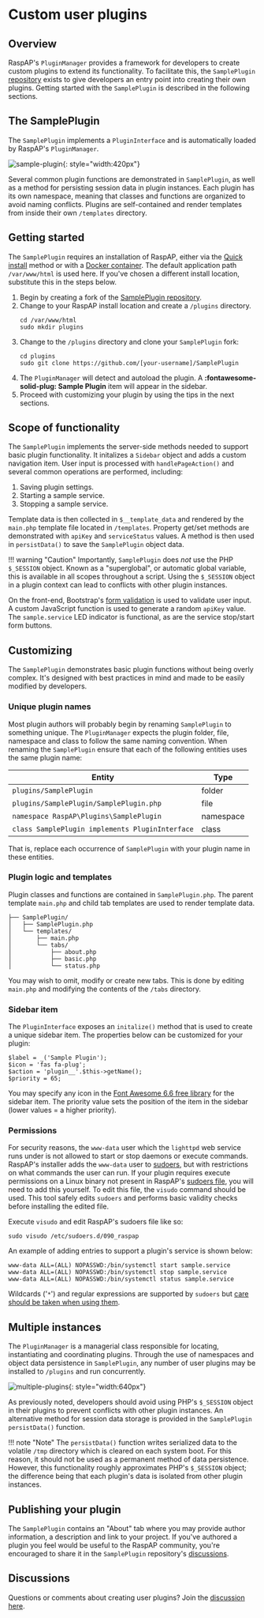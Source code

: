 # Custom user plugins

## Overview
RaspAP's `PluginManager` provides a framework for developers to create custom plugins to extend its functionality. To facilitate this, the `SamplePlugin` [repository](https://github.com/RaspAP/SamplePlugin) exists to give developers an entry point into creating their own plugins. Getting started with the `SamplePlugin` is described in the following sections.

## The SamplePlugin
The `SamplePlugin` implements a `PluginInterface` and is automatically loaded by RaspAP's `PluginManager`. 

![sample-plugin](https://github.com/user-attachments/assets/5a6ecf40-2b14-4502-8b63-5e85f9ade6f6){: style="width:420px"}


Several common plugin functions are demonstrated in `SamplePlugin`, as well as a method for persisting session data in plugin instances. Each plugin has its own namespace, meaning that classes and functions are organized to avoid naming conflicts. Plugins are self-contained and render templates from inside their own `/templates` directory.

## Getting started
The `SamplePlugin` requires an installation of RaspAP, either via the [Quick install](quick.md) method or with a [Docker container](docker.md). The default application path `/var/www/html` is used here. If you've chosen a different install location, substitute this in the steps below.

1. Begin by creating a fork of the [SamplePlugin repository](https://github.com/RaspAP/SamplePlugin).
2. Change to your RaspAP install location and create a `/plugins` directory.
   ```
   cd /var/www/html
   sudo mkdir plugins
   ```
3. Change to the `/plugins` directory and clone your `SamplePlugin` fork:
   ```
   cd plugins
   sudo git clone https://github.com/[your-username]/SamplePlugin
   ```
4. The `PluginManager` will detect and autoload the plugin. A **:fontawesome-solid-plug: Sample Plugin** item will appear in the sidebar.
5. Proceed with customizing your plugin by using the tips in the next sections.

## Scope of functionality
The `SamplePlugin` implements the server-side methods needed to support basic plugin functionality. It initalizes a `Sidebar` object and adds a custom navigation item. User input is processed with `handlePageAction()` and several common operations are performed, including:

1. Saving plugin settings.
2. Starting a sample service.
3. Stopping a sample service.

Template data is then collected in `$__template_data` and rendered by the `main.php` template file located in `/templates`. Property get/set methods are demonstrated with `apiKey` and `serviceStatus` values. A method is then used in `persistData()` to save the `SamplePlugin` object data.

!!! warning "Caution"
    Importantly, `SamplePlugin` does _not_ use the PHP `$_SESSION` object. Known as a "superglobal", or automatic global variable, this is available in all scopes throughout a script. Using the `$_SESSION` object in a plugin context can lead to conflicts with other plugin instances.

On the front-end, Bootstrap's [form validation](https://getbootstrap.com/docs/5.3/forms/validation/) is used to validate user input. A custom JavaScript function is used to generate a random `apiKey` value. The `sample.service` LED indicator is functional, as are the service stop/start form buttons.

## Customizing
The `SamplePlugin` demonstrates basic plugin functions without being overly complex. It's designed with best practices in mind and made to be easily modified by developers.

### Unique plugin names
Most plugin authors will probably begin by renaming `SamplePlugin` to something unique. The `PluginManager` expects the plugin folder, file, namespace and class to follow the same naming convention. When renaming the `SamplePlugin` ensure that each of the following entities uses the same plugin name:


|  Entity                                          |   Type     |
|--------------------------------------------------|------------|
| `plugins/SamplePlugin`                           | folder     |
| `plugins/SamplePlugin/SamplePlugin.php`          | file       |
| `namespace RaspAP\Plugins\SamplePlugin`          | namespace  |
| `class SamplePlugin implements PluginInterface`  | class      |

That is, replace each occurrence of `SamplePlugin` with your plugin name in these entities.

### Plugin logic and templates
Plugin classes and functions are contained in `SamplePlugin.php`. The parent template `main.php` and child tab templates are used to render template data. 

```
├── SamplePlugin/
│   ├── SamplePlugin.php
│   └── templates/
│       ├── main.php
│       └── tabs/
│           ├── about.php
│           ├── basic.php
│           └── status.php
```

You may wish to omit, modify or create new tabs. This is done by editing `main.php` and modifying the contents of the `/tabs` directory.

### Sidebar item
The `PluginInterface` exposes an `initalize()` method that is used to create a unique sidebar item. The properties below can be customized for your plugin:

```
$label = _('Sample Plugin');
$icon = 'fas fa-plug';
$action = 'plugin__'.$this->getName();
$priority = 65;
```

You may specify any icon in the [Font Awesome 6.6 free library](https://fontawesome.com/icons) for the sidebar item. The priority value sets the position of the item in the sidebar (lower values = a higher priority).

### Permissions
For security reasons, the `www-data` user which the `lighttpd` web service runs under is not allowed to start or stop daemons or execute commands. RaspAP's installer adds the `www-data` user to [sudoers](https://www.sudo.ws/about/intro/), but with restrictions on what commands the user can run. If your plugin requires execute permissions on a Linux binary not present in RaspAP's [sudoers file](https://github.com/RaspAP/raspap-webgui/blob/master/installers/raspap.sudoers), you will need to add this yourself. To edit this file, the `visudo` command should be used. This tool safely edits `sudoers` and performs basic validity checks before installing the edited file.

Execute `visudo` and edit RaspAP's sudoers file like so:

```
sudo visudo /etc/sudoers.d/090_raspap
```

An example of adding entries to support a plugin's service is shown below:

```
www-data ALL=(ALL) NOPASSWD:/bin/systemctl start sample.service
www-data ALL=(ALL) NOPASSWD:/bin/systemctl stop sample.service
www-data ALL=(ALL) NOPASSWD:/bin/systemctl status sample.service
```

Wildcards ('`*`') and regular expressions are supported by `sudoers` but [care should be taken when using them](https://www.sudo.ws/posts/2022/03/sudo-1.9.10-using-regular-expressions-in-the-sudoers-file/).

## Multiple instances
The `PluginManager` is a managerial class responsible for locating, instantiating and coordinating plugins. Through the use of namespaces and object data persistence in `SamplePlugin`, any number of user plugins may be installed to `/plugins` and run concurrently.

![multiple-plugins](https://github.com/user-attachments/assets/2d156efe-8cfc-49e7-b682-219d2db4eeee){: style="width:640px"}

As previously noted, developers should avoid using PHP's `$_SESSION` object in their plugins to prevent conflicts with other plugin instances. An alternative method for session data storage is provided in the `SamplePlugin` `persistData()` function. 

!!! note "Note"
    The `persistData()` function writes serialized data to the volatile `/tmp` directory which is cleared on each system boot. For this reason, it should not be used as a permanent method of data persistence. However, this functionality roughly approximates PHP's `$_SESSION` object; the difference being that each plugin's data is isolated from other plugin instances.


## Publishing your plugin
The `SamplePlugin` contains an "About" tab where you may provide author information, a description and link to your project. If you've authored a plugin you feel would be useful to the RaspAP community, you're encouraged to share it in the `SamplePlugin` repository's [discussions](https://github.com/RaspAP/SamplePlugin/discussions). 

## Discussions
Questions or comments about creating user plugins? Join the [discussion here](https://github.com/RaspAP/raspap-webgui/discussions/).
